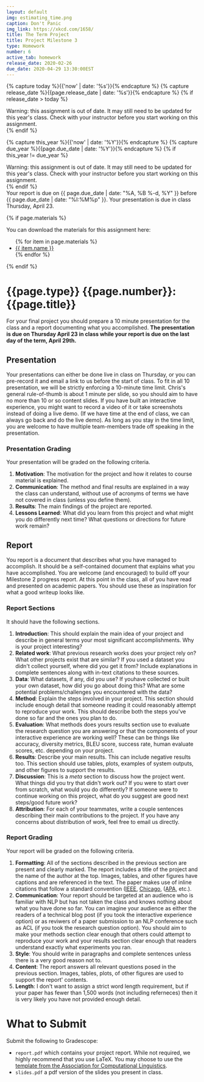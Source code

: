 ```yaml
---
layout: default
img: estimating_time.png
caption: Don't Panic
img_link: https://xkcd.com/1658/   
title: The Term Project
title: Project Milestone 3
type: Homework
number: 6
active_tab: homework
release_date: 2020-02-26
due_date: 2020-04-29 13:30:00EST
---
```


<!-- Check whether the assignment is ready to release -->
{% capture today %}{{'now' | date: '%s'}}{% endcapture %}
{% capture release_date %}{{page.release_date | date: '%s'}}{% endcapture %}
{% if release_date > today %} 
<div class="alert alert-danger">
Warning: this assignment is out of date.  It may still need to be updated for this year's class.  Check with your instructor before you start working on this assignment.
</div>
{% endif %}
<!-- End of check whether the assignment is up to date -->


<!-- Check whether the assignment is up to date -->
{% capture this_year %}{{'now' | date: '%Y'}}{% endcapture %}
{% capture due_year %}{{page.due_date | date: '%Y'}}{% endcapture %}
{% if this_year != due_year %} 
<div class="alert alert-danger">
Warning: this assignment is out of date.  It may still need to be updated for this year's class.  Check with your instructor before you start working on this assignment.
</div>
{% endif %}
<!-- End of check whether the assignment is up to date -->


<div class="alert alert-info">
Your report is due on {{ page.due_date | date: "%A, %B %-d, %Y" }} before {{ page.due_date | date: "%I:%M%p" }}. 
Your presentation is due in class Thursday, April 23.
</div>

{% if page.materials %}
<div class="alert alert-info">
You can download the materials for this assignment here:
<ul>
{% for item in page.materials %}
<li><a href="{{item.url}}">{{ item.name }}</a></li>
{% endfor %}
</ul>
</div>
{% endif %}


{{page.type}} {{page.number}}: {{page.title}}
=============================================================
For your final project you should prepare a 10 minute presentation for the class and a report documenting what you accomplished. **The presentation is due on Thursday April 23 in class while your report is due on the last day of the term, April 29th.**

## Presentation
Your presentations can either be done live in class on Thursday, or you can pre-record it and email a link to us before the start of class. To fit in all 10 presentation, we will be strictly enforcing a 10-minute time limit.
Chris's general rule-of-thumb is about 1 minute per slide, so you should aim to have no more than 10 or so content slides.
If you have built an interactive experience, you might want to record a video of it or take screenshots instead of doing a live demo. (If we have time at the end of class, we can always go back and do the live demo). 
As long as you stay in the time limit, you are welcome to have multiple team-members trade off speaking in the presentation.

### Presentation Grading
Your presentation will be graded on the following criteria.
1. __Motivation__: The motivation for the project and how it relates to course material is explained.
2. __Communication__: The method and final results are explained in a way the class can understand, without use of acronyms of terms we have not covered in class (unless you define them).
3. __Results__: The main findings of the project are reported.
4. __Lessons Learned__: What did you learn from this project and what might you do differently next time? What questions or directions for future work remain?


## Report
You report is a document that describes what you have managed to accomplish. It should be a self-contained document that explains what you have accomplished. You are welcome (and encouraged) to build off your Milestone 2 progress report. At this point in the class, all of you have read and presented on academic papers. You should use these as inspiration for what a good writeup looks like.

### Report Sections
It should have the following sections.

1. __Introduction__: This should explain the main idea of your project and describe in general terms your most significant accomplishments. Why is your project interesting?  
2. __Related work__: What previous research works does your project rely on? What other projects exist that are similar? If you used a dataset you didn't collect yourself, where did you get it from? Include explanations in complete sentences along with in-text citations to these sources. 
3. __Data__: What datasets, if any, did you use? If youhave collected or built your own dataset, how did you go about doing this? What are some potential problems/challenges you encountered with the data?
4. __Method__: Explain the steps involved in your project. This section should include enough detail that someone reading it could reasonably attempt to reproduce your work. This should describe both the steps you've done so far and the ones you plan to do.
5. __Evaluation__: What methods does yours results section use to evaluate the research question  you are answering or that the components of your interactive experience are working well?
These can be things like accuracy, diversity metrics, BLEU score, success rate, human evaluate scores, etc. depending on your project.
6. __Results__: Describe your main results. This can include negative results too. This section should use tables, plots, examples of system outputs, and other figures to support the results.
7. __Discussion__: This is a _meta_ section to discuss how the project went.
What things did you try that didn't work out?
If you were to start over from scratch, what would you do differently? If someone were to continue working on this project, what do you suggest are good next steps/good future work?
6. __Attribution__: For each of your teammates, write a couple sentences describing their main contributions to the project. If you have any concerns about distribution of work, feel free to email us directly.

### Report Grading
Your report will be graded on the following criteria.
1. __Formatting__: All of the sections described in the previous section are present and clearly marked. The report includes a title of the project and the name of the author at the top. Images, tables, and other figures have captions and are referenced in the text. The paper makes use of inline citations that follow a standard convention ([IEEE](https://pitt.libguides.com/citationhelp/ieee), [Chicago](https://pitt.libguides.com/citationhelp/chicago), ([APA](https://pitt.libguides.com/citationhelp/APA), etc.).
2. __Communication__: Your report should be targeted at an audience who is familiar with NLP but has not taken the class and knows nothing about what you have done so far. You can imagine your audience as either the readers of a technical blog post (if you took the interactive experience option) or as reviwers of a paper submission to an NLP conference such as ACL (if you took the research question option). You should aim to make your methods section clear enough that others could attempt to reproduce your work and your results section clear enough that readers understand exactly what experiments you ran.
3. __Style__: You should write in paragraphs and complete sentences unless there is a very good reason not to.
4. __Content__: The report answers all relevant questions posed in the previous section. Images, tables, plots, of other figures are used to support the report' contents.
5. __Length__: I don't want to assign a strict word length requirement, but if your paper has fewer than 1,500 words (not including referneces) then it is very likely you have not provided enough detail.

# What to Submit
Submit the following to Gradescope:
* `report.pdf` which contains your project report. While not required, we highly recommend that you use LaTeX. You may choose to use the [template from the Association for Computational Linguistics](https://www.overleaf.com/latex/templates/acl-2020-proceedings-template/zsrkcwjptpcd).
* `slides.pdf` a pdf version of the slides you present in class.
